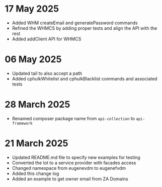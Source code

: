 # 17 May 2025

- Added WHM createEmail and generatePassword commands
- Refined the WHMCS by adding proper tests and align the API with the rest
- Added addClient API for WHMCS

# 06 May 2025

- Updated tail to also accept a path
- Added cphulkWhitelist and cphulkBlacklist commands and associated tests

# 28 March 2025

- Renamed composer package name from `api-collection` to `api-framework`

# 21 March 2025

- Updated README.md file to specify new examples for testing
- Converted the lot to a service provider with facades access
- Changed namespace from eugenevdm to eugenefvdm
- Added this change log
- Added an example to get owner email from ZA Domains
